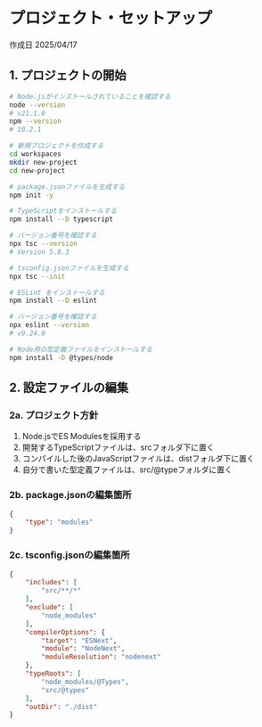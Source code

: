 # プロジェクト・セットアップ

作成日 2025/04/17

## 1. プロジェクトの開始

```bash
# Node.jsがインストールされていることを確認する
node --version
# v21.1.0
npm --version
# 10.2.1

# 新規プロジェクトを作成する
cd workspaces
mkdir new-project
cd new-project

# package.jsonファイルを生成する
npm init -y

# TypeScriptをインストールする
npm install --D typescript

# バージョン番号を確認する
npx tsc --version
# Version 5.8.3

# tsconfig.jsonファイルを生成する
npx tsc --init

# ESLint をインストールする
npm install --D eslint

# バージョン番号を確認する
npx eslint --version
# v9.24.0

# Node用の型定義ファイルをインストールする
npm install -D @types/node
```

## 2. 設定ファイルの編集

### 2a. プロジェクト方針

1. Node.jsでES Modulesを採用する
2. 開発するTypeScriptファイルは、srcフォルダ下に置く
3. コンパイルした後のJavaScriptファイルは、distフォルダ下に置く
4. 自分で書いた型定義ファイルは、src/@typeフォルダに置く

### 2b. package.jsonの編集箇所

```json
{
    "type": "modules"
}
```

### 2c. tsconfig.jsonの編集箇所

```json
{
    "includes": [
        "src/**/*"
    ],
    "exclude": [
        "node_modules"
    ],
    "compilerOptions": {
        "target": "ESNext",
        "module": "NodeNext",
        "moduleResolution": "nodenext"
    },
    "typeRoots": [
        "node_modules/@Types",
        "src/@types"
    ],
    "outDir": "./dist"
}
```
